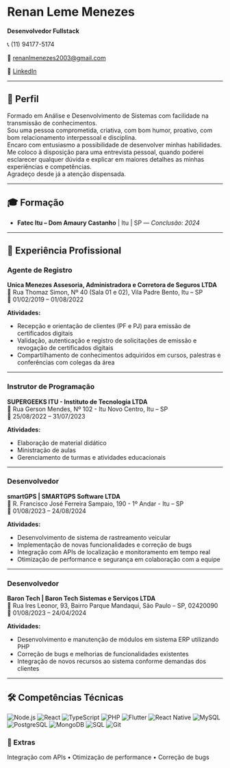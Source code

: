 # Renan Leme Menezes  
**Desenvolvedor Fullstack**

📞 (11) 94177-5174 

📧 renanlmenezes2003@gmail.com

🔗 [LinkedIn](https://www.linkedin.com/in/renan-leme-menezes-136760218/)

---

## 📌 Perfil

Formado em Análise e Desenvolvimento de Sistemas com facilidade na transmissão de conhecimentos.  
Sou uma pessoa comprometida, criativa, com bom humor, proativo, com bom relacionamento interpessoal e disciplina.  
Encaro com entusiasmo a possibilidade de desenvolver minhas habilidades.  
Me coloco à disposição para uma entrevista pessoal, quando poderei esclarecer qualquer dúvida e explicar em maiores detalhes as minhas experiências e competências.  
Agradeço desde já a atenção dispensada.

---

## 🎓 Formação

- **Fatec Itu – Dom Amaury Castanho** | Itu | SP — *Conclusão: 2024*

---

## 💼 Experiência Profissional

### Agente de Registro  
**Unica Menezes Assesoria, Administradora e Corretora de Seguros LTDA**  
📍 Rua Thomaz Simon, Nº 40 (Sala 01 e 02), Vila Padre Bento, Itu – SP  
📅 01/02/2019 – 01/08/2022  

**Atividades:**  
- Recepção e orientação de clientes (PF e PJ) para emissão de certificados digitais  
- Validação, autenticação e registro de solicitações de emissão e revogação de certificados digitais  
- Compartilhamento de conhecimentos adquiridos em cursos, palestras e conferências com colegas da área

---

### Instrutor de Programação  
**SUPERGEEKS ITU - Instituto de Tecnologia LTDA**  
📍 Rua Gerson Mendes, Nº 102 - Itu Novo Centro, Itu – SP  
📅 25/08/2022 – 31/07/2023  

**Atividades:**  
- Elaboração de material didático  
- Ministração de aulas  
- Gerenciamento de turmas e atividades educacionais

---

### Desenvolvedor  
**smartGPS | SMARTGPS Software LTDA**  
📍 R. Francisco José Ferreira Sampaio, 190 - 1º Andar - Itu – SP  
📅 01/08/2023 – 24/08/2024  

**Atividades:**  
- Desenvolvimento de sistema de rastreamento veicular  
- Implementação de novas funcionalidades e correção de bugs  
- Integração com APIs de localização e monitoramento em tempo real  
- Otimização de performance e segurança em colaboração com a equipe

---

### Desenvolvedor  
**Baron Tech | Baron Tech Sistemas e Serviços LTDA**  
📍 Rua Ires Leonor, 93, Bairro Parque Mandaqui, São Paulo – SP, 02420090  
📅 01/08/2023 – 24/04/2024  

**Atividades:**  
- Desenvolvimento e manutenção de módulos em sistema ERP utilizando PHP  
- Correção de bugs e melhorias de funcionalidades existentes  
- Integração de novos recursos ao sistema conforme demandas dos clientes

---

## 🛠️ Competências Técnicas


![Node.js](https://img.shields.io/badge/-Node.js-339933?style=flat&logo=node.js&logoColor=white)  ![React](https://img.shields.io/badge/-React-20232A?style=flat&logo=react&logoColor=61DAFB)  ![TypeScript](https://img.shields.io/badge/-TypeScript-3178C6?style=flat&logo=typescript&logoColor=white)  ![PHP](https://img.shields.io/badge/-PHP-777BB4?style=flat&logo=php&logoColor=white) ![Flutter](https://img.shields.io/badge/-Flutter-02569B?style=flat&logo=flutter&logoColor=white)  ![React Native](https://img.shields.io/badge/-React%20Native-20232A?style=flat&logo=react&logoColor=61DAFB) ![MySQL](https://img.shields.io/badge/-MySQL-4479A1?style=flat&logo=mysql&logoColor=white)  ![PostgreSQL](https://img.shields.io/badge/-PostgreSQL-4169E1?style=flat&logo=postgresql&logoColor=white)  ![MongoDB](https://img.shields.io/badge/-MongoDB-47A248?style=flat&logo=mongodb&logoColor=white)  ![SQL](https://img.shields.io/badge/-SQL-003B57?style=flat&logo=sqlite&logoColor=white)
![Git](https://img.shields.io/badge/-Git-F05032?style=flat&logo=git&logoColor=white)  

### 🚀 Extras  
Integração com APIs • Otimização de performance • Correção de bugs
